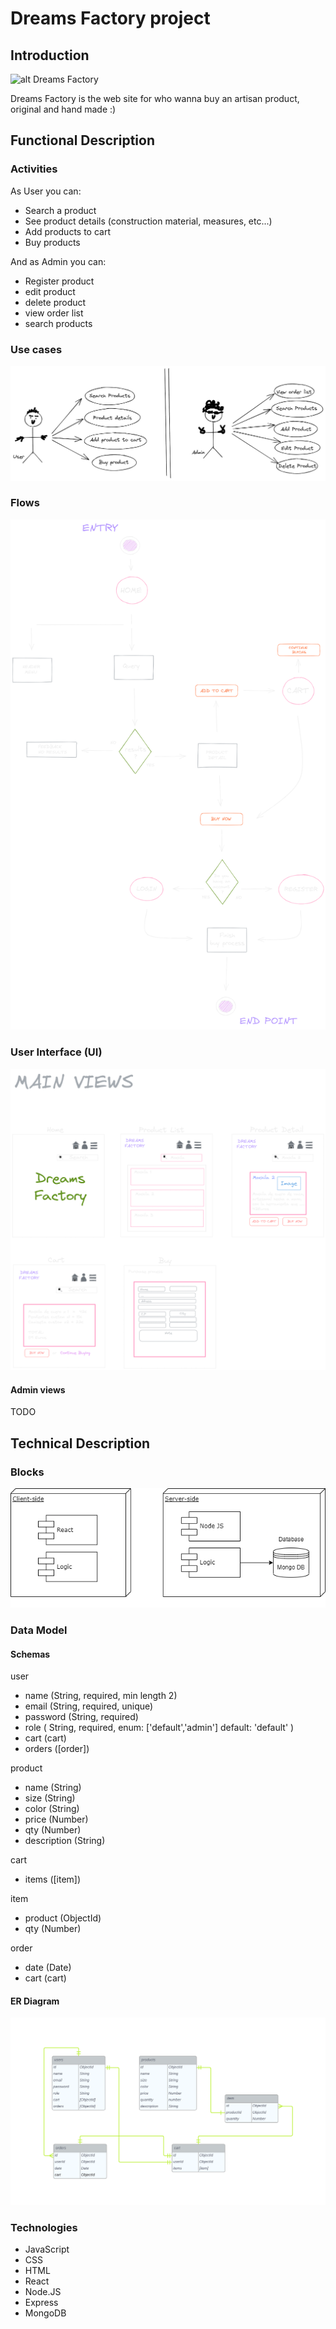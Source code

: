 # Dreams Factory project

## Introduction
![alt Dreams Factory](https://media.giphy.com/media/mCydWp2Slwt8KugwmX/giphy.gif)


Dreams Factory is the web site for who wanna buy an artisan product, original and hand made :)


## Functional Description

### Activities 
As User you can:

- Search a product
- See product details (construction material, measures, etc...)
- Add products to cart
- Buy products

And as Admin you can:

- Register product
- edit product
- delete product
- view order list
- search products

### Use cases

![alt use cases user and admin](./images/use-cases.png)

### Flows

![alt flow-activity](./images/flow-activity.png)

### User Interface (UI)

![alt main views](./images/main-views.png)

#### Admin views

TODO

## Technical Description

### Blocks

![alt blocks diagram](./images/blocks.png)

### Data Model

#### Schemas

user
- name (String, required, min length 2)
- email (String, required, unique)
- password (String, required)
- role (
    String,
    required,
    enum: ['default','admin']
    default: 'default'
    )
- cart (cart)
- orders ([order])

product
- name (String)
- size (String)
- color (String)
- price (Number)
- qty (Number)
- description (String)

cart
- items ([item])

item
- product (ObjectId)
- qty (Number)

order
- date (Date)
- cart (cart)


#### ER Diagram

![alt data-model ER diagram](./images/databaseERdiagram.png)

### Technologies

- JavaScript
- CSS
- HTML
- React
- Node.JS
- Express
- MongoDB